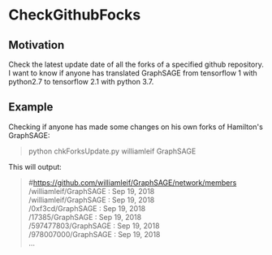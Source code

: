 # CheckGithubFocks
## Motivation
Check the latest update date of all the forks of a specified github repository.<br>
I want to know if anyone has translated GraphSAGE from tensorflow 1 with python2.7 to tensorflow 2.1 with python 3.7.

## Example
Checking if anyone has made some changes on his own forks of Hamilton's GraphSAGE:   

> python chkForksUpdate.py williamleif GraphSAGE

This will output: 
> #https://github.com/williamleif/GraphSAGE/network/members  
> /williamleif/GraphSAGE : Sep 19, 2018  
> /williamleif/GraphSAGE : Sep 19, 2018  
> /0xf3cd/GraphSAGE : Sep 19, 2018  
> /17385/GraphSAGE : Sep 19, 2018  
> /597477803/GraphSAGE : Sep 19, 2018  
> /978007000/GraphSAGE : Sep 19, 2018  
> ...
